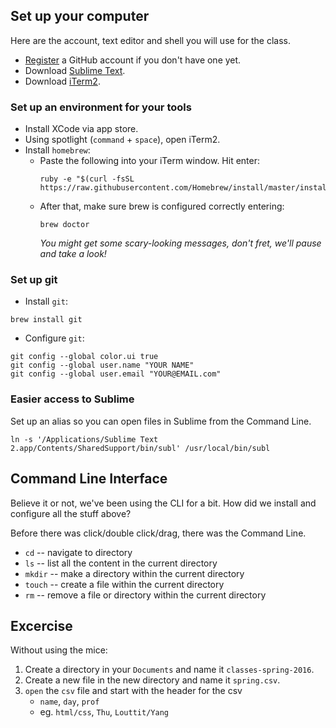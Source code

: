 ## Set up your computer

Here are the account, text editor and shell you will use for the class.

- [Register](https://github.com/) a GitHub account if you don't have one yet.
- Download [Sublime Text](http://www.sublimetext.com/).
- Download [iTerm2](http://iterm2.com/).

### Set up an environment for your tools

- Install XCode via app store.
- Using spotlight (`command` + `space`), open iTerm2. 
- Install `homebrew`:
    - Paste the following into your iTerm window. Hit enter:
      ```
      ruby -e "$(curl -fsSL https://raw.githubusercontent.com/Homebrew/install/master/install)"
      ```
    - After that, make sure brew is configured correctly entering:
      ```
      brew doctor
      ```   
      _You might get some scary-looking messages, don't fret, we'll pause and take a look!_

### Set up git

- Install `git`:

```  
brew install git
```

- Configure `git`:

```
git config --global color.ui true
git config --global user.name "YOUR NAME"
git config --global user.email "YOUR@EMAIL.com"
```

### Easier access to Sublime

Set up an alias so you can open files in Sublime from the Command Line.

```
ln -s '/Applications/Sublime Text 2.app/Contents/SharedSupport/bin/subl' /usr/local/bin/subl
```

## Command Line Interface

Believe it or not, we've been using the CLI for a bit. How did we install and configure all the stuff above? 

Before there was click/double click/drag, there was the Command Line.

- `cd` -- navigate to directory
- `ls` -- list all the content in the current directory
- `mkdir` -- make a directory within the current directory
- `touch` -- create a file within the current directory
- `rm` -- remove a file or directory within the current directory

## Excercise

Without using the mice:

1. Create a directory in your `Documents` and name it `classes-spring-2016`.
2. Create a new file in the new directory and name it `spring.csv`.
3. `open` the `csv` file and start with the header for the csv
    - `name`, `day`, `prof`
    - eg. `html/css`, `Thu`, `Louttit/Yang`

